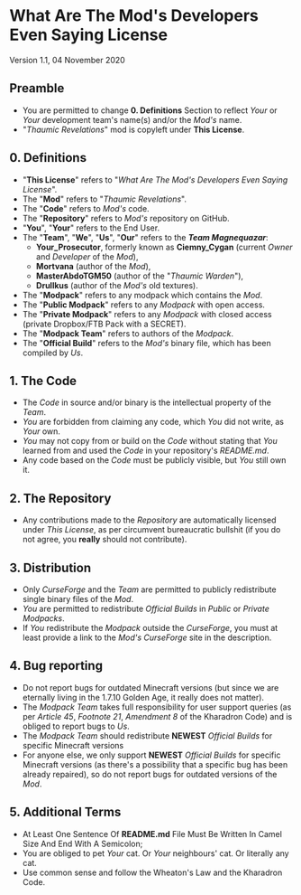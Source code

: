 # What Are The Mod's Developers Even Saying License
  Version 1.1, 04 November 2020

## Preamble
 * You are permitted to change **0. Definitions** Section to reflect _Your_ or _Your_ development team's name(s) and/or the _Mod's_ name.
 * "_Thaumic Revelations_" mod is copyleft under **This License**.

## 0. Definitions
* "**This License**" refers to "_What Are The Mod's Developers Even Saying License_".
* The "**Mod**" refers to "_Thaumic Revelations_".
* The "**Code**" refers to _Mod's_ code.
* The "**Repository**" refers to _Mod's_ repository on GitHub.
* "**You**", "**Your**" refers to the End User.
* The "**Team**", "**We**", "**Us**", "**Our**" refers to the **_Team Magnequazar_**:
  * **Your_Prosecutor**, formerly known as **Ciemny_Cygan** (current _Owner_ and _Developer_ of the _Mod_),
  * **Mortvana** (author of the _Mod_),
  * **MasterAbdoTGM50** (author of the "_Thaumic Warden_"),
  * **Drullkus** (author of the _Mod's_ old textures).
* The "**Modpack**" refers to any modpack which contains the _Mod_.
* The "**Public Modpack**" refers to any _Modpack_ with open access.
* The "**Private Modpack**" refers to any _Modpack_ with closed access (private Dropbox/FTB Pack with a SECRET).
* The "**Modpack Team**" refers to authors of the _Modpack_.
* The "**Official Build**" refers to the _Mod's_ binary file, which has been compiled by _Us_.

## 1. The Code
* The _Code_ in source and/or binary is the intellectual property of the _Team_.
* _You_ are forbidden from claiming any code, which _You_ did not write, as _Your_ own.
* _You_ may not copy from or build on the _Code_ without stating that _You_ learned from and used the _Code_ 
  in your repository's _README.md_.
* Any code based on the _Code_ must be publicly visible, but _You_ still own it.

## 2. The Repository
* Any contributions made to the _Repository_ are automatically licensed under _This License_,
  as per circumvent bureaucratic bullshit (if you do not agree, you **really** should not contribute).

## 3. Distribution
* Only _CurseForge_ and the _Team_ are permitted to publicly redistribute single binary files of the _Mod_.
* _You_ are permitted to redistribute _Official Builds_ in _Public_ or _Private Modpacks_.
* If _You_ redistribute the _Modpack_ outside the _CurseForge_, you must at least provide 
  a link to the _Mod's_ _CurseForge_ site in the description.

## 4. Bug reporting 
* Do not report bugs for outdated Minecraft versions 
  (but since we are eternally living in the 1.7.10 Golden Age, it really does not matter).
* The _Modpack Team_ takes full responsibility for user support queries
  (as per _Article 45_, _Footnote 21_, _Amendment 8_ of the Kharadron Code)
  and is obliged to report bugs to _Us_.
* The _Modpack Team_ should redistribute **NEWEST** _Official Builds_ for specific Minecraft versions
* For anyone else, we only support **NEWEST** _Official Builds_ for specific Minecraft versions
  (as there's a possibility that a specific bug has been already repaired),
  so do not report bugs for outdated versions of the _Mod_.

## 5. Additional Terms
* At Least One Sentence Of **README.md** File Must Be Written In Camel Size And End With A Semicolon;
* You are obliged to pet _Your_ cat. Or _Your_ neighbours' cat. Or literally any cat.
* Use common sense and follow the Wheaton's Law and the Kharadron Code.
